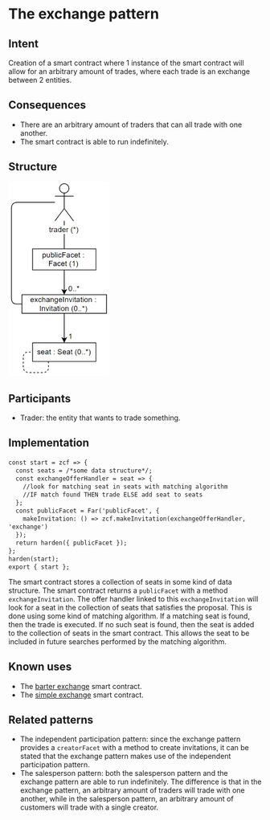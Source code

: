 # The exchange pattern

## Intent
Creation of a smart contract
where 1 instance of the smart contract will allow for an arbitrary
amount of trades, where each trade is an exchange between 2 entities.

## Consequences
-   There are an arbitrary amount of traders that can all trade with one
    another.
-   The smart contract is able to run indefinitely.

## Structure
<img src="https://raw.githubusercontent.com/IlyasMercan/AgoricPatterns/main/docs/patterns/images/theExchangePattern.PNG" width="200">

## Participants
-   Trader: the entity that wants to trade something.

## Implementation

``` {.JavaScript}
const start = zcf => {
  const seats = /*some data structure*/;
  const exchangeOfferHandler = seat => {
    //look for matching seat in seats with matching algorithm
    //IF match found THEN trade ELSE add seat to seats
  };
  const publicFacet = Far('publicFacet', {
    makeInvitation: () => zcf.makeInvitation(exchangeOfferHandler, 'exchange')
  });
  return harden({ publicFacet });
};
harden(start);
export { start };
```

The smart contract stores a collection of seats in some kind of data
structure. The smart contract returns a `publicFacet` with a method
`exchangeInvitation`. The offer handler linked to this
`exchangeInvitation` will look for a seat in the collection of seats
that satisfies the proposal. This is done using some kind of matching
algorithm. If a matching seat is found, then the trade is executed. If
no such seat is found, then the seat is added to the collection of seats
in the smart contract. This allows the seat to be included in future
searches performed by the matching algorithm.

## Known uses
-   The [barter exchange](https://docs.agoric.com/guides/zoe/contracts/barter-exchange.html) smart contract.
-   The [simple exchange](https://docs.agoric.com/guides/zoe/contracts/simple-exchange.html) smart contract.

## Related patterns
-   The independent participation pattern: since the exchange pattern
    provides a `creatorFacet` with a method to create invitations, it
    can be stated that the exchange pattern makes use of the independent
    participation pattern.
-   The salesperson pattern: both the salesperson pattern and the
    exchange pattern are able to run indefinitely. The difference is
    that in the exchange pattern, an arbitrary amount of traders will
    trade with one another, while in the salesperson pattern, an
    arbitrary amount of customers will trade with a single creator.
